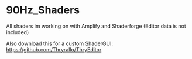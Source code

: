# 90Hz_Shaders
All shaders im working on with Amplify and Shaderforge (Editor data is not included)

Also download this for a custom ShaderGUI: https://github.com/Thryrallo/ThryEditor

